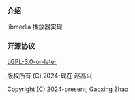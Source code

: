 
### 介绍

libmedia 播放器实现


### 开源协议

[LGPL-3.0-or-later](https://opensource.org/license/lgpl-3-0)

版权所有 (C) 2024-现在 赵高兴

Copyright (C) 2024-present, Gaoxing Zhao
